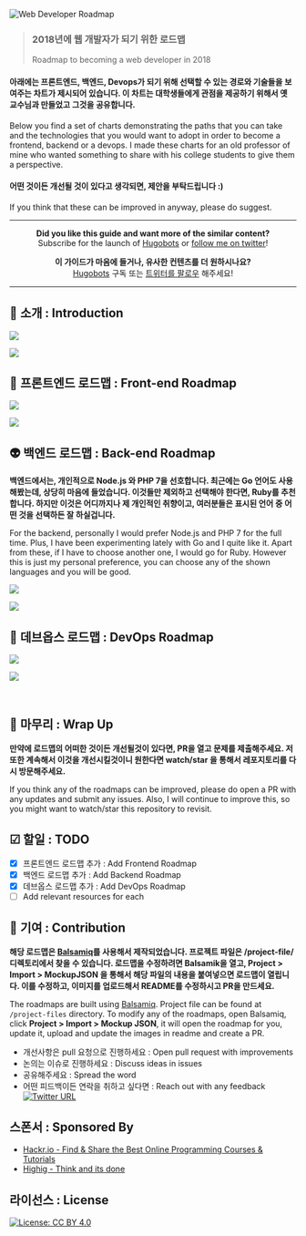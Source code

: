 ![Web Developer Roadmap](https://i.imgur.com/oxsayps.png)

> ### **2018년에 웹 개발자가 되기 위한 로드맵**
>
> Roadmap to becoming a web developer in 2018

#### **아래에는 프론트엔드, 백엔드, Devops가 되기 위해 선택할 수 있는 경로와 기술들을 보여주는 차트가 제시되어 있습니다. 이 차트는 대학생들에게 관점을 제공하기 위해서 옛 교수님과 만들었고 그것을 공유합니다.**

Below you find a set of charts demonstrating the paths that you can take and the technologies that you would want to adopt in order to become a frontend, backend or a devops. I made these charts for an old professor of mine who wanted something to share with his college students to give them a perspective.

#### **어떤 것이든 개선될 것이 있다고 생각되면, 제안을 부탁드립니다 :)**

If you think that these can be improved in anyway, please do suggest.

***

<p align="center"><b> Did you like this guide and want more of the similar content? </b><br>Subscribe for the launch of <a href="http://hugobots.com">Hugobots</a> or <a href="http://twitter.com/kamranahmedse">follow me on twitter</a>!</p>

<p align="center"><b> 이 가이드가 마음에 들거나, 유사한 컨텐츠를 더 원하시나요? </b><br>
<a href="http://hugobots.com">Hugobots</a> 구독 또는 <a href="http://twitter.com/kamranahmedse">트위터를 팔로우</a> 해주세요! </p>

***


## 🚀 소개 : Introduction

![](https://i.imgur.com/LXR1B4u.png)

![](https://i.imgur.com/OZUOUtI.png)



## 🎨 프론트엔드 로드맵 : Front-end Roadmap

![](https://i.imgur.com/cOq0MeN.png)

![](https://i.imgur.com/WrfLESm.png)

## 👽 백엔드 로드맵 : Back-end Roadmap

**백엔드에서는, 개인적으로 Node.js 와 PHP 7을 선호합니다. 최근에는 Go 언어도 사용해봤는데, 상당히 마음에 들었습니다. 이것들만 제외하고 선택해야 한다면, Ruby를 추천합니다. 하지만 이것은 어디까지나 제 개인적인 취향이고, 여러분들은 표시된 언어 중 어떤 것을 선택하든 잘 하실겁니다.**

For the backend, personally I would prefer Node.js and PHP 7 for the full time. Plus, I have been experimenting lately with Go and I quite like it. Apart from these, if I have to choose another one, I would go for Ruby. However this is just my personal preference, you can choose any of the shown languages and you will be good.

![](https://i.imgur.com/j9on36M.png)

![](https://i.imgur.com/Ihg4YAb.png)

## 👷 데브옵스 로드맵 : DevOps Roadmap

![](https://i.imgur.com/LEY1ajR.png)

![](https://i.imgur.com/wpj5pqk.png)

<br>

## 🚦 마무리 : Wrap Up

**만약에 로드맵의 어떠한 것이든 개선될것이 있다면, PR을 열고 문제를 제출해주세요. 저 또한 계속해서 이것을 개선시킬것이니 원한다면 watch/star 을 통해서 레포지토리를 다시 방문해주세요.**

If you think any of the roadmaps can be improved, please do open a PR with any updates and submit any issues. Also, I will continue to improve this, so you might want to watch/star this repository to revisit.

## ☑ 할일 : TODO

- [x] 프론트엔드 로드맵 추가 : Add Frontend Roadmap
- [x] 백엔드 로드맵 추가 : Add Backend Roadmap
- [x] 데브옵스 로드맵 추가 : Add DevOps Roadmap
- [ ] Add relevant resources for each

## 👬 기여 : Contribution

**해당 로드맵은 [Balsamiq](https://balsamiq.com/products/mockups/)를 사용해서 제작되었습니다. 프로젝트 파일은 /project-file/ 디렉토리에서 찾을 수 있습니다. 로드맵을 수정하려면 Balsamik을 열고, Project > Import > MockupJSON 을 통해서 해당 파일의 내용을 붙여넣으면 로드맵이 열립니다. 이를 수정하고, 이미지를 업로드해서 README를 수정하시고 PR을 만드세요.**

The roadmaps are built using [Balsamiq](https://balsamiq.com/products/mockups/). Project file can be found at `/project-files` directory. To modify any of the roadmaps, open Balsamiq, click **Project > Import > Mockup JSON**, it will open the roadmap for you, update it, upload and update the images in readme and create a PR.		

- 개선사항은 pull 요청으로 진행하세요 : Open pull request with improvements
- 논의는 이슈로 진행하세요 : Discuss ideas in issues
- 공유해주세요 : Spread the word
- 어떤 피드백이든 연락을 취하고 싶다면 : Reach out with any feedback [![Twitter URL](https://img.shields.io/twitter/url/https/twitter.com/kamranahmedse.svg?style=social&label=Follow%20%40kamranahmedse)](https://twitter.com/kamranahmedse)

## 스폰서 : Sponsored By

- [Hackr.io - Find & Share the Best Online Programming Courses & Tutorials](https://hackr.io)
- [Highig - Think and its done](http://highig.com/)

## 라이선스 : License

[![License: CC BY 4.0](https://img.shields.io/badge/License-CC%20BY%204.0-lightgrey.svg)](https://creativecommons.org/licenses/by/4.0/)
